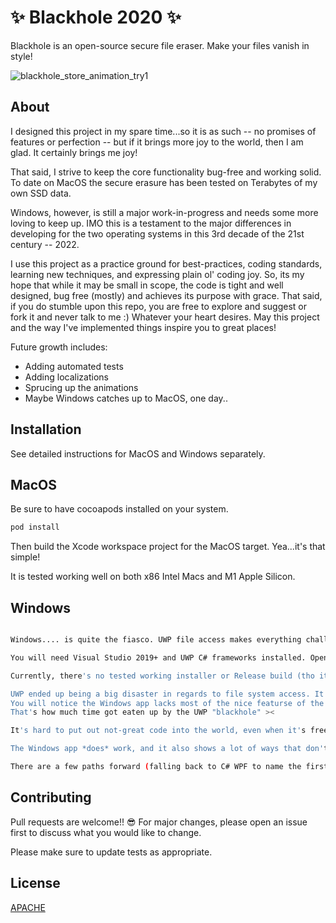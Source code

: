 # ✨ Blackhole 2020 ✨

Blackhole is an open-source secure file eraser. Make your files vanish in style!

![blackhole_store_animation_try1](https://user-images.githubusercontent.com/13276545/155787068-310ab850-5a65-42e8-bd23-9d3133d406ea.gif)


## About

I designed this project in my spare time...so it is as such -- no promises of features or perfection -- but if it brings more joy to the world, then I am glad. It certainly brings me joy! 

That said, I strive to keep the core functionality bug-free and working solid. 
To date on MacOS the secure erasure has been tested on Terabytes of my own SSD data.

Windows, however, is still a major work-in-progress and needs some more loving to keep up. IMO this is a testament to the major differences in developing for the two operating systems in this 3rd decade of the 21st century -- 2022. 

I use this project as a practice ground for best-practices, coding standards, learning new techniques, and expressing plain ol' coding joy. 
So, its my hope that while it may be small in scope, the code is tight and well designed, bug free (mostly) and achieves its purpose with grace.
That said, if you do stumble upon this repo, you are free to explore and suggest or fork it and never talk to me :) Whatever your heart desires.
May this project and the way I've implemented things inspire you to great places!

Future growth includes:
- Adding automated tests
- Adding localizations 
- Sprucing up the animations
- Maybe Windows catches up to MacOS, one day..

## Installation

See detailed instructions for MacOS and Windows separately.

## MacOS

Be sure to have cocoapods installed on your system. 

```bash
pod install
```

Then build the Xcode workspace project for the MacOS target. Yea...it's that simple! 

It is tested working well on both x86 Intel Macs and M1 Apple Silicon. 

## Windows

```bash

Windows.... is quite the fiasco. UWP file access makes everything challenging. Hopefully this project is still helpful in all its flawed beauty. 

You will need Visual Studio 2019+ and UWP C# frameworks installed. Open the solution file Blackhole.sln and see if it builds in Debug mode. 

Currently, there's no tested working installer or Release build (tho it may work anyway). 

UWP ended up being a big disaster in regards to file system access. It has taken so much time, effort, frustration, and still refused to work.
You will notice the Windows app lacks most of the nice featurse of the MacOS side (file counters, progress bars, moving animations, etc..)
That's how much time got eaten up by the UWP "blackhole" >< 

It's hard to put out not-great code into the world, even when it's free and a side project. BUT I didn't design this to be hidden away in a cave somewhere! 

The Windows app *does* work, and it also shows a lot of ways that don't (commented out code heavy). 

There are a few paths forward (falling back to C# WPF to name the first), it is just a bit more complex than originally desired. Such is life, yes? :) 


```

## Contributing
Pull requests are welcome!! 😎 For major changes, please open an issue first to discuss what you would like to change.

Please make sure to update tests as appropriate.

## License
[APACHE](https://choosealicense.com/licenses/apache-2.0/)
